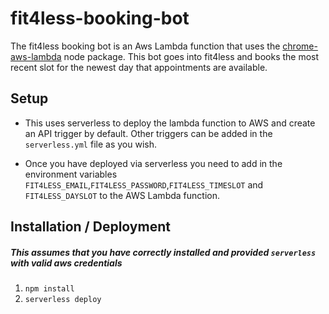 # fit4less-booking-bot
The fit4less booking bot is an Aws Lambda function that uses the
[chrome-aws-lambda](https://github.com/alixaxel/chrome-aws-lambda "chrome-aws-lambda") node package. This bot goes into fit4less and books the most recent slot for the newest day that appointments are available.

## Setup
- This uses serverless to deploy the lambda function to AWS and create an API trigger by default. Other triggers can be added in the `serverless.yml` file as you wish.

- Once you have deployed via serverless you need to add in the environment variables `FIT4LESS_EMAIL`,`FIT4LESS_PASSWORD`,`FIT4LESS_TIMESLOT` and `FIT4LESS_DAYSLOT` to the AWS Lambda function.




## Installation / Deployment
##### This assumes that you have correctly installed and provided `serverless` with valid aws credentials

1. `npm install`
2. `serverless deploy`
